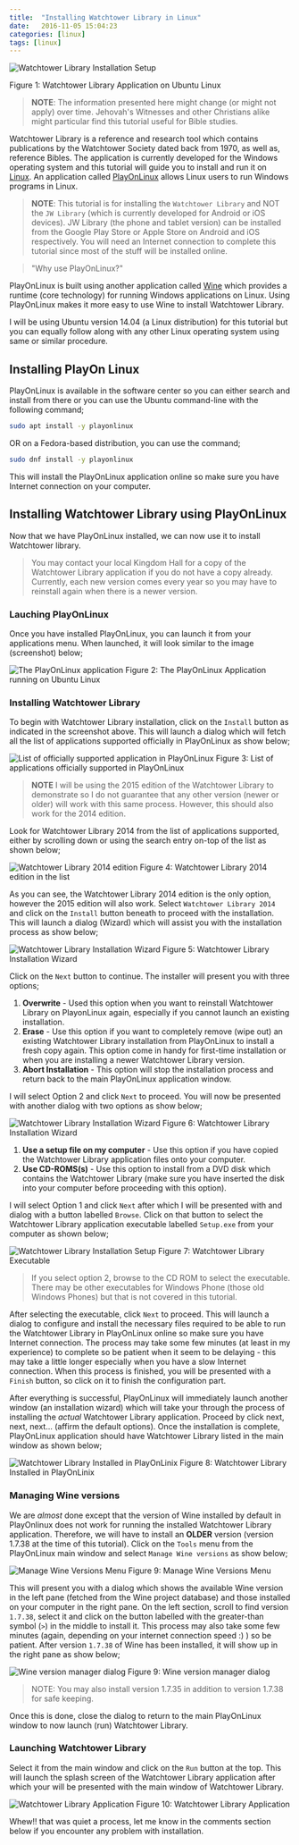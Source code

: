 ```yaml
---
title:  "Installing Watchtower Library in Linux"
date:   2016-11-05 15:04:23
categories: [linux]
tags: [linux]
---
```


![Watchtower Library Installation Setup](/images/watchtower-library-application.png)

Figure 1: Watchtower Library Application on Ubuntu Linux

> __NOTE__: The information presented here might change (or might not apply) over time. Jehovah's Witnesses and other Christians alike might particular find this tutorial useful for Bible studies.

Watchtower Library is a reference and research tool which contains publications by the Watchtower Society dated back from 1970, as well as, reference Bibles. The application is currently developed for the Windows operating system and this tutorial will guide you to install and run it on [Linux](https://aberba.github.io/2016/what-is-linux/). An application called [PlayOnLinux](https://en.wikipedia.org/wiki/PlayOnLinux) allows Linux users to run Windows programs in Linux. 

> __NOTE__: This tutorial is for installing the `Watchtower Library` and NOT the `JW Library` (which is currently developed for Android or iOS devices). JW Library (the phone and tablet version) can be installed from the Google Play Store or Apple Store on Android and iOS respectively.
> You will need an Internet connection to complete this tutorial since most of the stuff will be installed online. 

> "Why use PlayOnLinux?"

PlayOnLinux is built using another application called [Wine](https://en.wikipedia.org/wiki/Wine_(software) ) which provides a runtime (core technology) for running Windows applications on Linux. Using PlayOnLinux makes it more easy to use Wine to install Watchtower Library.

I will be using Ubuntu version 14.04 (a Linux distribution) for this tutorial but you can equally follow along with any other Linux operating system using same or similar procedure.

## Installing PlayOn Linux

PlayOnLinux is available in the software center so you can either search and install from there or you can use the Ubuntu command-line with the following command;

```sh
sudo apt install -y playonlinux
```

OR on a Fedora-based distribution, you can use the command;

```sh
sudo dnf install -y playonlinux
```

This will install the PlayOnLinux application online so make sure you have Internet connection on your computer.


## Installing Watchtower Library using PlayOnLinux

Now that we have PlayOnLinux installed, we can now use it to install Watchtower library. 

> You may contact your local Kingdom Hall for a copy of the Watchtower Library application if you do not have a copy already. Currently, each new version comes every year so you may have to reinstall again when there is a newer version. 

### Lauching PlayOnLinux
Once you have installed PlayOnLinux, you can launch it from your applications menu. When launched, it will look similar to the image (screenshot) below;

![The PlayOnLinux application](/images/play-on-linux-application.jpg)
Figure 2: The PlayOnLinux Application running on Ubuntu Linux

### Installing Watchtower Library
To begin with Watchtower Library installation, click on the `Install` button as indicated in the screenshot above. This will launch a dialog which will fetch all the list of applications supported officially in PlayOnLinux as show below;

![List of officially supported application in PlayOnLinux](/images/play-on-linux-database.jpg)
Figure 3: List of applications officially supported in PlayOnLinux

> __NOTE__ I will be using the 2015 edition of the Watchtower Library to demonstrate so I do not guarantee that any other version (newer or older) will work with this same process. However, this should also work for the 2014 edition. 

Look for Watchtower Library 2014 from the list of applications supported, either by scrolling down or using the search entry on-top of the list as shown below;

![Watchtower Library 2014 edition](/images/watchtower-library-2014-in-list.png)
Figure 4: Watchtower Library 2014 edition in the list

As you can see, the Watchtower Library 2014 edition is the only option, however the 2015 edition will also work. Select `Watchtower Library 2014` and click on the `Install` button beneath to proceed with the installation. This will launch a dialog (Wizard) which will assist you with the installation process as show below;

![Watchtower Library Installation Wizard](/images/watchtower-library-install-wizard.png)
Figure 5: Watchtower Library Installation Wizard

Click on the `Next` button to continue. The installer will present you with three options;

1. __Overwrite__ - Used this option when you want to reinstall Watchtower Library on PlayonLinux again, especially if you cannot launch an existing installation.
2. __Erase__ - Use this option if you want to completely remove (wipe out) an existing Watchtower Library installation from PlayOnLinux to install a fresh copy again. This option come in handy for first-time installation or when you are installing a newer Watchtower Library version.
3. __Abort Installation__ - This option will stop the installation process and return back to the main PlayOnLinux application window.

I will select Option 2 and click `Next` to proceed. You will now be presented with another dialog with two options as show below;

![Watchtower Library Installation Wizard](/images/watchtower-library-select-setup.png)
Figure 6: Watchtower Library Installation Wizard

1. __Use a setup file on my computer__ - Use this option if you have copied the Watchtower Library application files onto your computer.
2. __Use CD-ROMS(s)__ - Use this option to install from a DVD disk which contains the Watchtower Library (make sure you have inserted the disk into your computer before proceeding with this option).

I will select Option 1 and click `Next` after which I will be presented with and dialog with a button labelled `Browse`. Click on that button to select the Watchtower Library application executable labelled `Setup.exe` from your computer as shown below;

![Watchtower Library Installation Setup](/images/watchtower-library-select-setup-executable.png)
Figure 7: Watchtower Library Executable

> If you select option 2, browse to the CD ROM to select the executable. There may be other executables for Windows Phone (those old Windows Phones) but that is not covered in this tutorial. 

After selecting the executable, click `Next` to proceed. This will launch a dialog to configure and install the necessary files required to be able to run the Watchtower Library in PlayOnLinux online so make sure you have Internet connection. The process may take some few minutes (at least in my experience) to complete so be patient when it seem to be delaying - this may take a little longer especially when you have a slow Internet connection. When this process is finished, you will be presented with a `Finish` button, so click on it to finish the configuration part. 

After everything is successful, PlayOnLinux will immediately launch another window (an installation wizard) which will take your through the process of installing the _actual_ Watchtower Library application. Proceed by click next, next, next... (affirm the default options). Once the installation is complete, PlayOnLinux application should have Watchtower Library listed in the main window as shown below;

![Watchtower Library Installed in PlayOnLinix](/images/watchtower-library-installed-in-playonlinux.png)
Figure 8: Watchtower Library Installed in PlayOnLinix


### Managing Wine versions
We are _almost_ done except that the version of Wine installed by default in PlayOnlinux does not work for running the installed Watchtower Library application. Therefore, we will have to install an __OLDER__ version (version 1.7.38 at the time of this tutorial). Click on the `Tools` menu from  the PlayOnLinux main window and select `Manage Wine versions` as show below;

![Manage Wine Versions Menu](/images/play-on-linux-wine-versions-manager-menu.jpg)
Figure 9: Manage Wine Versions Menu

This will present you with a dialog which shows the available Wine version in the left pane (fetched from the Wine project database) and those installed on your computer in the right pane. On the left section, scroll to find version `1.7.38`, select it and click on the button labelled with the greater-than symbol (`>`) in the middle to install it. This process may also take some few minutes (again, depending on your internet connection speed :)  ) so be patient. After version `1.7.38` of Wine has been installed, it will show up in the right pane as show below;


![Wine version manager dialog](/images/play-on-linux-wine-versions-dialog.jpg) Figure 9: Wine version manager dialog

> NOTE: You may also install version 1.7.35 in addition to version 1.7.38 for safe keeping.

Once this is done, close the dialog to return to the main PlayOnLinux window to now launch (run) Watchtower Library.

### Launching Watchtower Library
Select it from the main window and click on the `Run` button at the top. This will launch the splash screen of the Watchtower Library application after which your will be presented with the main window of Watchtower Library.

![Watchtower Library Application](/images/watchtower-library-installed.png)
Figure 10: Watchtower Library Application 

Whew!! that was quiet a process, let me know in the comments section below if you encounter any problem with installation.